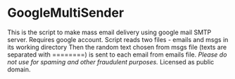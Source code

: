 # GoogleMultiSender
This is the script to make mass email delivery using google mail SMTP server.
Requires google account.
Script reads two files - emails and msgs in its working directory
Then the random text chosen from msgs file (texts are separated with ========) is sent to each email from emails file.
*Please do not use for spaming and other fraudulent purposes.*
Licensed as public domain.
